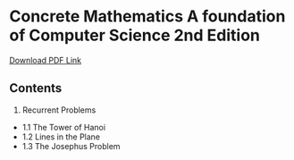 # Concrete Mathematics A foundation of Computer Science 2nd Edition

<a href="https://github.com/Alisherka7/concrete_mathematics_a_foundation_of_cs/blob/main/Concrete_Mathematics_A_Foundation_of_Computer_Science_2nd_Edition.pdf">Download PDF Link </a>

## Contents
1. Recurrent Problems
* 1.1 The Tower of Hanoi
* 1.2 Lines in the Plane
* 1.3 The Josephus Problem
